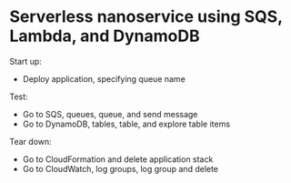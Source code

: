 # Serverless nanoservice using SQS, Lambda, and DynamoDB  

Start up:  

- Deploy application, specifying queue name  

Test:  

- Go to SQS, queues, queue, and send message  
- Go to DynamoDB, tables, table, and explore table items  

Tear down:  

- Go to CloudFormation and delete application stack  
- Go to CloudWatch, log groups, log group and delete  
